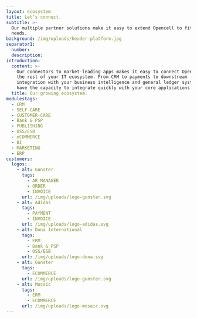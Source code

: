 ```yaml
---
layout: ecosystem
title: Let’s connect.
subtitle: >-
  Our multiple partner solutions make it easy to extend Opencell to fit your
  needs.
background: /img/uploads/header-platform.jpg
separator1:
  number:
  description:
introduction:
  content: >-
    Our connectors to market-leading apps makes it easy to connect Opencell with
    the rest of your IT ecosystem. From CRM to payments to downstream
    integration with your business intelligence and general ledger system, we
    have the capacity to integrate quickly with your core applications.
  title: Our growing ecosystem.
modulestags:
  - CRM
  - SELF-CARE
  - CUSTOMER-CARE
  - Bank & PSP
  - PUBLISHING
  - OSS/ESB
  - eCOMMERCE
  - BI
  - MARKETING
  - ERP
customers:
  logos:
    - alt: Gunster
      tags:
        - AR MANAGER
        - ORDER
        - INVOICE
      url: /img/uploads/logo-gunster.svg
    - alt: Adidas
      tags:
        - PAYMENT
        - INVOICE
      url: /img/uploads/logo-adidas.svg
    - alt: Dona International
      tags:
        - ERM
        - Bank & PSP
        - OSS/ESB
      url: /img/uploads/logo-dona.svg
    - alt: Gunster
      tags:
        - ECOMMERCE
      url: /img/uploads/logo-gunster.svg
    - alt: Mosaic
      tags:
        - ERM
        - ECOMMERCE
      url: /img/uploads/logo-mosaic.svg
---
```

